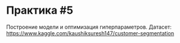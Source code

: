 # Практика #5

Построение модели и оптимизация гиперпараметров. Датасет: https://www.kaggle.com/kaushiksuresh147/customer-segmentation